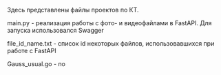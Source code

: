 Здесь представлены файлы проектов по КТ.

main.py - реализация работы с фото- и видеофайлами в FastAPI. Для запуска использовался Swagger

file_id_name.txt - список id некоторых файлов, использовавшихся при работе с FastAPI

Gauss_usual.go - по
